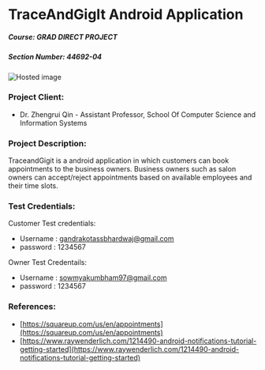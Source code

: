 # TraceAndGigIt Android Application
##### Course: GRAD DIRECT PROJECT
##### Section Number: 44692-04

![Hosted image](https://github.com/SOWMYAREDDY97/TraceAndGigIt/blob/master/APP_logo.PNG "app logo")

### Project Client:
- Dr. Zhengrui Qin - Assistant Professor, School Of Computer Science and Information Systems
### Project Description:
TraceandGigit is a android application in which customers can book appointments to the business owners. Business owners such as salon owners can accept/reject appointments based on available employees and their time slots.
### Test Credentials:
Customer Test credentials:
- Username : gandrakotassbhardwaj@gmail.com
- password : 1234567

Owner Test Credentails:
- Username : sowmyakumbham97@gmail.com
- password : 1234567

### References:
- [https://squareup.com/us/en/appointments](https://squareup.com/us/en/appointments)
- [https://www.raywenderlich.com/1214490-android-notifications-tutorial-getting-started](https://www.raywenderlich.com/1214490-android-notifications-tutorial-getting-started)
